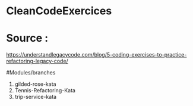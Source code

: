 # CleanCodeExercices
# Source :
https://understandlegacycode.com/blog/5-coding-exercises-to-practice-refactoring-legacy-code/

#Modules/branches
1. gilded-rose-kata
2. Tennis-Refactoring-Kata
3. trip-service-kata
